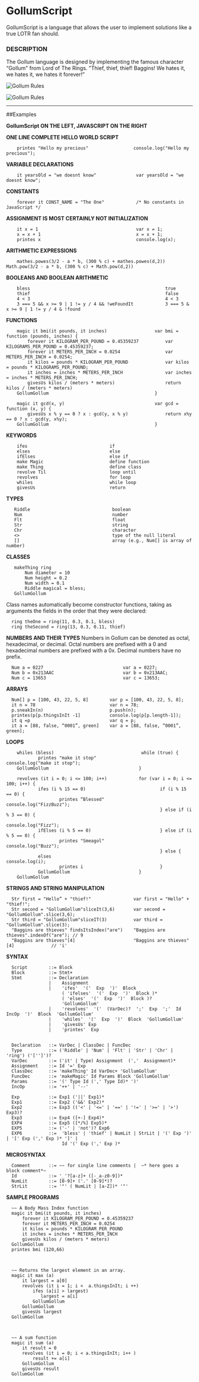 ﻿# GollumScript

GollumScript is a language that allows the user to implement solutions like a true LOTR fan should.
### DESCRIPTION
The Gollum language is designed by implementing the famous character “Gollum" from Lord of The Rings.  "Thief, thief, thief! Baggins! We hates it, we hates it, we hates it forever!”  


![Gollum Rules](http://my.cs.lmu.edu/~aalzaid1/gollum/talklikegollum.png "Gollum Rules")

![Gollum Rules](http://upload.wikimedia.org/wikipedia/en/e/e0/Gollum.PNG "Gollum Rules")


--------------------------------

##Examples      

**GollumScript ON THE LEFT, JAVASCRIPT ON THE RIGHT**

**ONE LINE COMPLETE HELLO WORLD SCRIPT**

        printes "Hello my precious"                 console.log("Hello my precious");

**VARIABLE DECLARATIONS**

        it yearsOld = "we doesnt know"               var yearsOld = "we doesnt know";

**CONSTANTS**

        forever it CONST_NAME = "The One"            /* No constants in JavaScript */
    
**ASSIGNMENT IS MOST CERTAINLY NOT INITIALIZATION**

        it x = 1                                     var x = 1;
        x = x + 1                                    x = x + 1;
        printes x                                    console.log(x);
**ARITHMETIC EXPRESSIONS**

        mathes.powes(3/2 - a * b, (300 % c) + mathes.powes(d,2))   Math.pow(3/2 - a * b, (300 % c) + Math.pow(d,2))


**BOOLEANS AND BOOLEAN ARITHMETIC**

        bless                                                   true
        thief                                                   false
        4 < 3                                                   4 < 3
        3 === 5 && x >= 9 | 1 != y / 4 && !weFoundIt            3 === 5 & x >= 9 | 1 != y / 4 & !found

**FUNCTIONS**

        magic it bmi(it pounds, it inches)                  var bmi = function (pounds, inches) {
            forever it KILOGRAM_PER_POUND = 0.45359237          var KILOGRAMS_PER_POUND = 0.45359237;
            forever it METERS_PER_INCH = 0.0254                 var METERS_PER_INCH = 0.0254;
            it kilos = pounds * KILOGRAM_PER_POUND              var kilos = pounds * KILOGRAMS_PER_POUND;
            it inches = inches * METERS_PER_INCH                var inches = inches * METERS_PER_INCH;
            givesUs kilos / (meters * meters)                   return kilos / (meters * meters)
        GollumGollum                                        }
                                            	    
        magic it gcd(x, y)                                  var gcd = function (x, y) {
            givesUs x % y == 0 ? x : gcd(y, x % y)              return x%y == 0 ? x : gcd(y, x%y); 
        GollumGollum                                        }       
    
**KEYWORDS**

        ifes                               if 
        elses                              else 
        ifElses                            else if 
        make Magic                         define function
        make Thing                         define class
        revolve Til                        loop until
        revolves                           for loop
        whiles                             while loop
        givesUs                            return

**TYPES**

       Riddle                               boolean 
       Num                                  number
       Flt                                  float
       Str                                  string 
       Chr                                  character
       <>                                   type of the null literal
       []                                   array (e.g., Num[] is array of number)
       
**CLASSES**

       makeThing ring
           Num diameter = 10 
           Num height = 0.2
           Num width = 0.1
           Riddle magical = bless;
       GollumGollum
       
Class names automatically become constructor functions, taking as arguments the fields in the order that they were declared:

      ring theOne = ring(11, 0.3, 0.1, bless)
      ring theSecond = ring(13, 0.3, 0.11, thief)

**NUMBERS AND THEIR TYPES**
Numbers in Gollum can be denoted as octal, hexadecimal, or decimal. Octal numbers are prefixed with a 0 and hexadecimal numbers are prefixed with a 0x. Decimal numbers have no prefix.

      Num a = 0227                              var a = 0227;
      Num b = 0x213AAC                          var b = 0x213AAC;
      Num c = 13653                             var c = 13653;
      
**ARRAYS**

      Num[] p = [100, 43, 22, 5, 8]        var p = [100, 43, 22, 5, 8];
      it n = 78                            var n = 78;
      p.sneakIn(n)                         p.push(n);
      printes(p[p.thingsInIt -1]           console.log(p[p.length-1]);
      it q =p                              var q = p;
      it a = [88, false, “0001”, green]    var a = [88, false, “0001”, green]; 

**LOOPS**

        whiles (bless)                                 while (true) {
                printes "make it stop"                         console.log("make it stop");
        GollumGollum                                  }
        
        revolves (it i = 0; i <= 100; i++)            for (var i = 0; i <= 100; i++) {
                ifes (i % 15 == 0)  	                      if (i % 15 == 0) {
                        printes “Blessed"         		        console.log("FizzBuzz");
                                                              } else if (i % 3 == 0) {
                                                                        console.log("Fizz");
                ifElses (i % 5 == 0)                          } else if (i % 5 == 0) {
                        printes "Smeagol"                                   console.log("Buzz");
                                                              } else {
                elses                                                  console.log(i);
                        printes i                             }
                GollumGollum                          }
        GollumGollum
         
**STRINGS AND STRING MANIPULATION**

      Str first = "Hello” + "thief!"                var first = "Hello" + "thief!"; 
      Str second = "GollumGollum"sliceIt(3,6)       var second = "GollumGollum".slice(3,6);
      Str third = "GollumGollum"sliceIT(3)          var third = "GollumGollum".slice(3);
      "Baggins are thieves" findsItsIndex("are")    "Baggins are thieves".indexOf("are"); // 9  
      "Baggins are thieves"[4]                      "Baggins are thieves"[4]              // 'i'

**SYNTAX**

      Script        ::= Block
      Block         ::= Stmt+
      Stmt          ::= Declaration
                    |    Assignment
                    |    'ifes'  '('  Exp  ')'  Block
                         ( 'ifelses'  '('  Exp  ')'  Block )*  
                         ( 'elses'  '('  Exp  ')'  Block )? 
                         'GollumGollum'
                    |    'revolves'  '('  (VarDec)?  ';'  Exp  ';'  Id IncOp  ')'  Block  'GollumGollum'
                    |    'whiles'  '('  Exp  ')'  Block  'GollumGollum'
                    |    'givesUs' Exp
                    |    'printes'  Exp


      Declaration   ::= VarDec | ClassDec | FuncDec    
      Type          ::= ('Riddle' | 'Num' | 'Flt' | 'Str' | 'Chr' | 'ring') ('['']')? 
      VarDec        ::= ('it' | Type) Assignment  (','  Assignment)*
      Assignment    ::= Id '=' Exp
      ClassDec      ::= 'makeThing' Id VarDec+ 'GollumGollum'
      FuncDec       ::= 'makeMagic' Id Params Block 'GollumGollum'
      Params        ::= '(' Type Id (',' Type Id)* ')'
      IncOp         ::= '++' | '--'
      
      Exp           ::= Exp1 ('||' Exp1)*
      Exp1          ::= Exp2 ('&&' Exp2)*
      Exp2          ::= Exp3 (('<' | '<=' | '==' | '!=' | '>=' | '>') Exp3)?
      Exp3          ::= Exp4 ([+-] Exp4)*
      EXP4          ::= Exp5 ([*/%] Exp5)*
      EXP5          ::= ('-' | 'not')? Exp6
      EXP6          ::=  'bless' | 'thief' | NumLit | StrLit | '(' Exp ')' | '[' Exp (',' Exp )* ']' |
                         Id '(' Exp (',' Exp )* 

      
      
**MICROSYNTAX**

      Comment		::= ~~ for single line comments |  ~* here goes a block comment*~
      Id     		::= '_'?[a-z]+ ([-_a-z0-9])*
      NumLit 		::= [0-9]+ ('.' [0-9]*)?
      StrLit 		::= '"' ( NumLit | [a-Z])* '"'

**SAMPLE PROGRAMS**

      ~~ A Body Mass Index function
      magic it bmi(it pounds, it inches) 
          forever it KILOGRAM_PER_POUND = 0.45359237
          forever it METERS_PER_INCH = 0.0254
          it kilos = pounds * KILOGRAM_PER_POUND
          it inches = inches * METERS_PER_INCH
          givesUs kilos / (meters * meters)
      GollumGollum
      printes bmi (120,66)
      
      
      
      ~~ Returns the largest element in an array.
      magic it max (a) 
          it largest = a[0]
          revolves (it i = 1; i <  a.thingsInIt; i ++) 
              ifes (a[i] > largest) 
                 largest = a[i]
              GollumGollum
          GollumGollum
          givesUs largest
      GollumGollum
      
      
      
      ~~ A sum function
      magic it sum (a) 
          it result = 0
          revolves (it i = 0; i < a.thingsInIt; i++ ) 
              result += a[i]
          GollumGollum
          givesUs result
      GollumGollum
      
